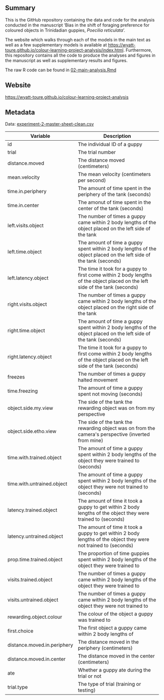 ## Summary

This is the GitHub repository containing the data and code for the analysis conducted in the manuscript ‘Bias in the shift of foraging preference for coloured objects in Trinidadian guppies, *Poecilia reticulata*’. 

The website which walks through each of the models in the main text as well as a few supplementary models is available at https://wyatt-toure.github.io/colour-learning-project-analysis/index.html. Furthermore, this repository contains all the code to produce the analyses and figures in the manuscript as well as supplementary results and figures. 

The raw R code can be found in [02-main-analysis.Rmd](https://github.com/wyatt-toure/colour-learning-project-analysis/blob/main/02-main-analysis.Rmd)

## Website

https://wyatt-toure.github.io/colour-learning-project-analysis

## Metadata

Data: [experiment-2-master-sheet-clean.csv](https://github.com/wyatt-toure/colour-learning-project-analysis/blob/main/experiment-2-master-sheet-clean.csv)

| Variable                    | Description                                                                                                                  |
|-----------------------------|------------------------------------------------------------------------------------------------------------------------------|
| id                          | The individual ID of a guppy                                                                                                 |
| trial                       | The trial number                                                                                                             |
| distance.moved              | The distance moved (centimeters)                                                                                             |
| mean.velocity               | The mean velocity (centimeters per second)                                                                                   |
| time.in.periphery           | The amount of time spent in the periphery of the tank (seconds)                                                              |
| time.in.center              | The amonut of time spent in the center of the tank (seconds)                                                                 |
| left.visits.object          | The number of times a guppy came within 2 body lengths of the object placed on the left side of the tank                     |
| left.time.object            | The amount of time a guppy spent within 2 body lengths of the object placed on the left side of the tank (seconds)           |
| left.latency.object         | The time it took for a guppy to first come within 2 body lengths of the object placed on the left side of the tank (seconds) |
| right.visits.object         | The number of times a guppy came within 2 body lengths of the object placed on the right side of the tank                    |
| right.time.object           | The amount of time a guppy spent within 2 body lengths of the object placed on the left side of the tank (seconds)           |
| right.latency.object        | The time it took for a guppy to first come within 2 body lengths of the object placed on the left side of the tank (seconds) |
| freezes                     | The number of times a guppy halted movement                                                                                  |
| time.freezing               | The amount of time a guppy spent not moving (seconds)                                                                        |
| object.side.my.view         | The side of the tank the rewarding object was on from my perspective                                                         |
| object.side.etho.view       | The side of the tank the rewarding object was on from the camera's perspective (inverted from mine)                          |
| time.with.trained.object    | The amount of time a guppy spent within 2 body lengths of the object they were trained to (seconds)                          |
| time.with.untrained.object  | The amount of time a guppy spent within 2 body lengths of the object they were not trained to (seconds)                      |
| latency.trained.object      | The amount of time it took a guppy to get within 2 body lengths of the object they were trained to (seconds)                 |
| latency.untrained.object    | The amount of time it took a guppy to get within 2 body lengths of the object they were not trained to (seconds)             |
| prop.time.trained.object    | The proportion of time guppies spent within 2 body lengths of the object they were trained to                                |
| visits.trained.object       | The number of times a guppy came within 2 body lengths of the object they were trained to                                    |
| visits.untrained.object     | The number of times a guppy came within 2 body lengths of the object they were not trained to                                |
| rewarding.object.colour     | The colour of the object a guppy was trained to                                                                              |
| first.choice                | The first object a guppy came within 2 body lengths of                                                                       |
| distance.moved.in.periphery | The distance moved in the periphery (centimeters)                                                                            |
| distance.moved.in.center    | The distance moved in the center (centimeters)                                                                               |
| ate                         | Whether a guppy ate during the trial or not                                                                                  |
| trial.type                  | The type of trial (training or testing)                                                                                      |

